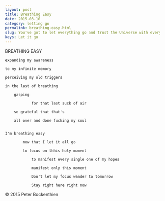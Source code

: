 ```yaml
---
layout: post
title: Breathing Easy
date: 2015-03-10
category: letting go
permalink: breathing-easy.html
slug: You've got to let everything go and trust the Universe with every aspect of your life.
keys: Let it go
---
```

BREATHING EASY

	expanding my awareness

	to my infinite memory

	perceiving my old triggers

	in the last of breathing

		gasping

				for that last suck of air

		so grateful that that's

		all over and done fucking my soul


	I'm breathing easy

			now that I let it all go

			to focus on thhis holy moment

				to manifest every single one of my hopes

				manifest only this moment

				Don't let my focus wander to tomorrow

				Stay right here right now


&copy; 2015 Peter Bockenthien